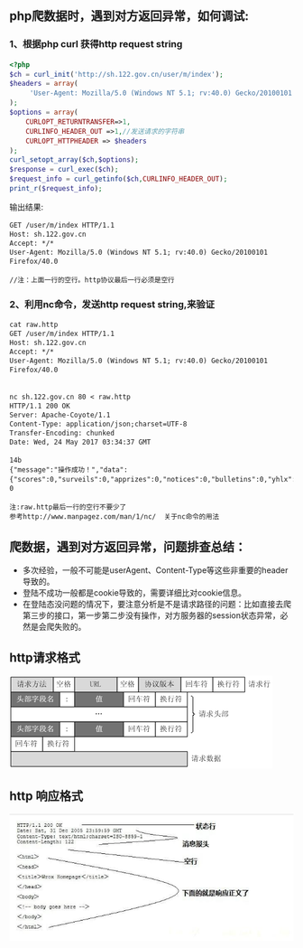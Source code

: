 ## php爬数据时，遇到对方返回异常，如何调试:

### 1、根据php curl 获得http request string

```php
<?php
$ch = curl_init('http://sh.122.gov.cn/user/m/index');
$headers = array(
     'User-Agent: Mozilla/5.0 (Windows NT 5.1; rv:40.0) Gecko/20100101 Firefox/40.0'
);
$options = array(
    CURLOPT_RETURNTRANSFER=>1,
    CURLINFO_HEADER_OUT =>1,//发送请求的字符串
    CURLOPT_HTTPHEADER => $headers
);
curl_setopt_array($ch,$options);
$response = curl_exec($ch);
$request_info = curl_getinfo($ch,CURLINFO_HEADER_OUT);
print_r($request_info);
```

输出结果:

```
GET /user/m/index HTTP/1.1
Host: sh.122.gov.cn
Accept: */*
User-Agent: Mozilla/5.0 (Windows NT 5.1; rv:40.0) Gecko/20100101 Firefox/40.0

//注：上面一行的空行。http协议最后一行必须是空行
```

### 2、利用nc命令，发送http request string,来验证

```shell
cat raw.http 
GET /user/m/index HTTP/1.1
Host: sh.122.gov.cn
Accept: */*
User-Agent: Mozilla/5.0 (Windows NT 5.1; rv:40.0) Gecko/20100101 Firefox/40.0


nc sh.122.gov.cn 80 < raw.http
HTTP/1.1 200 OK
Server: Apache-Coyote/1.1
Content-Type: application/json;charset=UTF-8
Transfer-Encoding: chunked
Date: Wed, 24 May 2017 03:34:37 GMT

14b
{"message":"操作成功！","data":{"scores":0,"surveils":0,"apprizes":0,"notices":0,"bulletins":0,"yhlx":null,"yhdh":null,"dwsx":null,"fzjg":null,"lastLoginIp":null,"hpt":"沪","domain":"http://sh.122.gov.cn","loginDomain":"https://sh.122.gov.cn","showpub":"0","roaming":false,"authenticate":false,"rememberme":false},"code":200}
0

注:raw.http最后一行的空行不要少了
参考http://www.manpagez.com/man/1/nc/  关于nc命令的用法
```

## 爬数据，遇到对方返回异常，问题排查总结：

- 多次经验，一般不可能是userAgent、Content-Type等这些非重要的header导致的。
- 登陆不成功一般都是cookie导致的，需要详细比对cookie信息。
- 在登陆态没问题的情况下，要注意分析是不是请求路径的问题：比如直接去爬第三步的接口，第一步第二步没有操作，对方服务器的session状态异常，必然是会爬失败的。


## http请求格式

![](./images/http_formate.png) 

## http 响应格式

![](./images/http_response_formate.jpg)